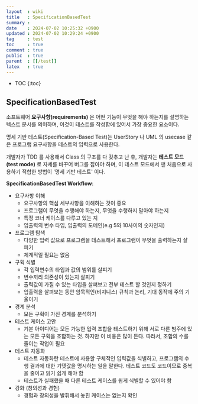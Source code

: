 ```yaml
---
layout  : wiki
title   : SpecificationBasedTest
summary : 
date    : 2024-07-02 10:25:32 +0900
updated : 2024-07-02 10:29:24 +0900
tag     : test
toc     : true
comment : true
public  : true
parent  : [[/test]]
latex   : true
---
```

* TOC
{:toc}

## SpecificationBasedTest

소프트웨어 __요구사항(requirements)__ 은 어떤 기능이 무엇을 해야 하는지를 설명하는 텍스트 문서를 의미하며, 이것이 테스트를 작성함에 있어서 가장 중요한 요소이다.

명세 기반 테스트(Specification-Based Test)는 UserStory 나 UML 의 usecase 같은 프로그램 요구사항을 테스트의 입력으로 사용한다.

개발자가 TDD 를 사용해서 Class 의 구조를 다 갖추고 난 후, 개발자는 __테스트 모드(test mode)__ 로 자세를 바꾸어 버그를 잡아야 하며, 이 테스트 모드에서 맨 처음으로 사용하기 적합한 방법이 '명세 기반 테스트' 이다.

__SpecificationBasedTest Workflow__:
- 요구사항 이해
    - 요구사항의 핵심 세부사항을 이해하는 것이 중요
    - 프로그램이 무엇을 수행해야 하는지, 무엇을 수행하지 말아야 하는지
    - 특정 코너 케이스를 다루고 있는 지
    - 입출력의 변수 타입, 입출력의 도메인(e.g 5와 10사이의 숫자인지)
- 프로그램 탐색
    - 다양한 입력 값으로 프로그램을 테스트해서 프로그램이 무엇을 출력하는지 살피기
    - 체계적일 필요는 없음
- 구획 식별
    - 각 입력변수의 타입과 값의 범위를 살피기
    - 변수끼리 의존성이 있는지 살피기
    - 출력값이 가질 수 있는 타입을 살펴보고 전부 테스트 할 것인지 정하기
    - 입출력을 살펴보는 동안 암묵적인(비지니스) 규칙과 논리, 기대 동작에 주의 기울이기
- 경계 분석
    - 모든 구획이 가진 경계를 분석하기
- 테스트 케이스 고안
    - 기본 아이디어는 모든 가능한 입력 조합을 테스트하기 위해 서로 다른 범주에 있는 모든 구획을 조합하는 것. 하지만 이 비용은 많이 든다. 따라서, 조합의 수를 줄이는 작업이 필요
- 테스트 자동화
    - 테스트 자동화란 테스트에 사용할 구체적인 입력값을 식별하고, 프로그램의 수행 결과에 대한 기댓값을 명시하는 일을 말한다. 테스트 코드도 코드이므로 중복을 줄이고 읽기 쉽게 해야 함
    - 테스트가 실패했을 때 다른 테스트 케이스를 쉽게 식별할 수 있어야 함
- 강화 (창의성과 경험)
    - 경험과 창의성을 발휘해서 놓친 케이스는 없는지 확인

